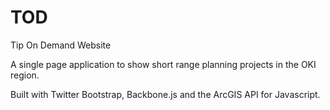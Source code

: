 TOD
===

Tip On Demand Website

A single page application to show short range planning projects in the OKI region.

Built with Twitter Bootstrap, Backbone.js and the ArcGIS API for Javascript.
